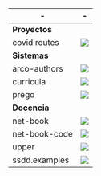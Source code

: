 | - | - |
|---------------|-----------------------------------------------------------------------------------------|
| **Proyectos** |                                                                                         |
| covid routes  | ![](https://img.shields.io/website?url=https%3A%2F%2Fpike.esi.uclm.es%3A7166%2F)        |
| **Sistemas**  |                                                                                         |
| arco-authors  | ![](https://github.com/UCLM-ARCO/arco-authors/workflows/Docker%20image/badge.svg)       |
| curricula     | ![](https://github.com/UCLM-ARCO/curricula/workflows/process-pull-request/badge.svg)    |
| prego         | ![](https://github.com/davidvilla/prego3/workflows/test/badge.svg)                      |
| **Docencia**  |                                                                                         |
| net-book      | ![](https://github.com/UCLM-ARCO/net-book/workflows/latex-compile/badge.svg)            |
| net-book-code | ![](https://img.shields.io/website?url=https%3A%2F%2Fgithub.com%2Fuclm-arco%2Fnet-book-code) |
| upper         | ![](https://img.shields.io/website?url=https%3A%2F%2Fgithub.com%2Fuclm-esi%2Fupper)     |
| ssdd.examples | ![](https://img.shields.io/website?url=https%3A%2F%2Fgithub.com%2FUCLM-esi%2Fssdd.examples) |
